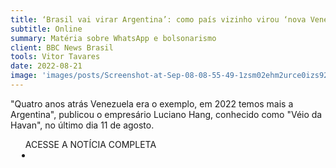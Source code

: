 ```yaml
---
title: ‘Brasil vai virar Argentina’: como país vizinho virou ‘nova Venezuela’ nas redes bolsonaristas
subtitle: Online
summary: Matéria sobre WhatsApp e bolsonarismo
client: BBC News Brasil
tools: Vitor Tavares
date: 2022-08-21
image: 'images/posts/Screenshot-at-Sep-08-08-55-49-1zsm02ehm2urce0izs923dtld1h05dkaun70s8b1jf50.png'
---
```


"Quatro anos atrás Venezuela era o exemplo, em 2022 temos mais a Argentina", publicou o empresário Luciano Hang, conhecido como "Véio da Havan", no último dia 11 de agosto.

<div class="post__share"><ul class="share__list list-reset">ACESSE A NOTÍCIA COMPLETA<li class="share__item" style="margin-left: 10px"><a class="share__link share__facebook" style="background: #fa5657" href="https://www.bbc.com/portuguese/salasocial-62567470" 
onclick=window.open(this.href, 'pop-up', 'left=20,top=20,width=500,height=500,toolbar=1,resizable=0'); return false;" title="Link" rel="nofollow"><i class="fa-solid fa-link"></i></a></li></ul></div>
<!-- <div class="gallery-box"><div class="gallery"><img src="/clipping/images/example-1.jpg" loading="lazy" alt="Project"><img src="/clipping/images/example-2.jpg" loading="lazy" alt="Project"></div><em>Gallery / <a href="https://www.freepik.com/" target="_blank">Freepic</a></em></div> -->
